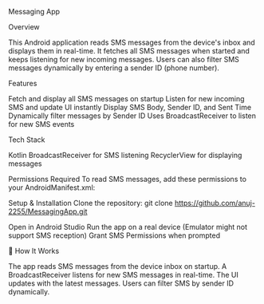 Messaging App

Overview

This Android application reads SMS messages from the device's inbox and displays them in real-time. It fetches all SMS messages when started and keeps listening for new incoming messages. Users can also filter SMS messages dynamically by entering a sender ID (phone number).

Features

Fetch and display all SMS messages on startup 
Listen for new incoming SMS and update UI instantly 
Display SMS Body, Sender ID, and Sent Time 
Dynamically filter messages by Sender ID 
Uses BroadcastReceiver to listen for new SMS events

Tech Stack

Kotlin 
BroadcastReceiver for SMS listening
RecyclerView for displaying messages

Permissions Required
To read SMS messages, add these permissions to your AndroidManifest.xml:
<uses-permission android:name="android.permission.RECEIVE_SMS" />
<uses-permission android:name="android.permission.READ_SMS" />

Setup & Installation
Clone the repository:
git clone https://github.com/anuj-2255/MessagingApp.git

Open in Android Studio
Run the app on a real device (Emulator might not support SMS reception)
Grant SMS Permissions when prompted

📲 How It Works

The app reads SMS messages from the device inbox on startup.
A BroadcastReceiver listens for new SMS messages in real-time.
The UI updates with the latest messages.
Users can filter SMS by sender ID dynamically.
